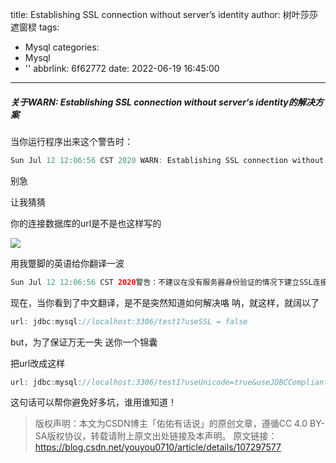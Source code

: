 title: Establishing SSL connection without server’s identity
author: 树叶莎莎遮窗棂
tags:
  - Mysql
categories:
  - Mysql
  - ''
abbrlink: 6f62772
date: 2022-06-19 16:45:00
---

##### 关于WARN: Establishing SSL connection without server‘s identity的解决方案

当你运行程序出来这个警告时：

```java
Sun Jul 12 12:06:56 CST 2020 WARN: Establishing SSL connection without server’s identity verification is not recommended. According to MySQL 5.5.45+, 5.6.26+ and 5.7.6+ requirements SSL connection must be established by default if explicit option isn’t set. For compliance with existing applications not using SSL the verifyServerCertificate property is set to ‘false’. You need either to explicitly disable SSL by setting useSSL=false, or set useSSL=true and provide truststore for server certificate verification.
```

<!-- more -->

别急

让我猜猜

你的连接数据库的url是不是也这样写的

![](https://img-blog.csdnimg.cn/5f1a024f874e45c594cc6a997a7fa44a.png)

用我蹩脚的英语给你翻译一波

```java
Sun Jul 12 12:06:56 CST 2020警告：不建议在没有服务器身份验证的情况下建立SSL连接。根据MySQL 5.5.45 +，5.6.26 +和5.7.6+的要求，如果未设置显式选项，则默认情况下必须建立SSL连接。为了与不使用SSL的现有应用程序兼容，将verifyServerCertificate属性设置为’false’。您需要通过设置useSSL = false来显式禁用SSL，或者设置useSSL = true并为服务器证书验证提供信任库。
```

现在，当你看到了中文翻译，是不是突然知道如何解决咯
呐，就这样，就阔以了

```java
url: jdbc:mysql://localhost:3306/test1?useSSL = false
```

but，为了保证万无一失
送你一个锦囊

把url改成这样

```java
url: jdbc:mysql://localhost:3306/test1?useUnicode=true&useJDBCCompliantTimezoneShift=true&useLegacyDatetimeCode=false&serverTimezone=UTC&useSSL=false
```



这句话可以帮你避免好多坑，谁用谁知道！



>  版权声明：本文为CSDN博主「佑佑有话说」的原创文章，遵循CC 4.0 BY-SA版权协议，转载请附上原文出处链接及本声明。
> 原文链接：https://blog.csdn.net/youyou0710/article/details/107297577